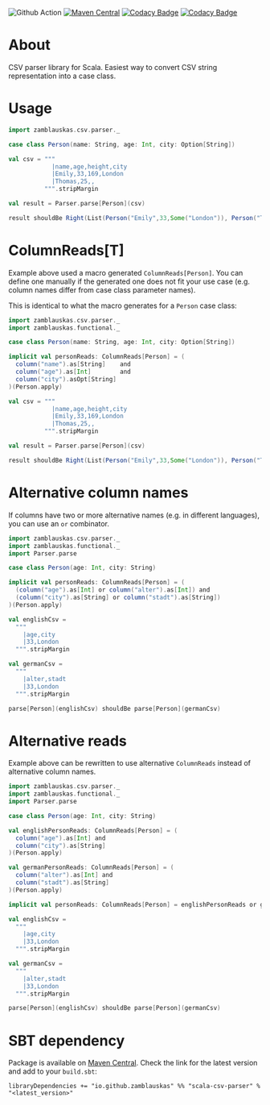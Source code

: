 ![Github Action](https://github.com/zamblauskas/scala-csv-parser/actions/workflows/release.yml/badge.svg)
[![Maven Central](https://maven-badges.herokuapp.com/maven-central/io.github.zamblauskas/scala-csv-parser_2.13/badge.svg)](https://maven-badges.herokuapp.com/maven-central/io.github.zamblauskas/scala-csv-parser_2.13)
[![Codacy Badge](https://app.codacy.com/project/badge/Grade/359702f057414b42b9df9728c2c18094)](https://www.codacy.com/gh/zamblauskas/scala-csv-parser/dashboard?utm_source=github.com&amp;utm_medium=referral&amp;utm_content=zamblauskas/scala-csv-parser&amp;utm_campaign=Badge_Grade)
[![Codacy Badge](https://app.codacy.com/project/badge/Coverage/359702f057414b42b9df9728c2c18094)](https://www.codacy.com/gh/zamblauskas/scala-csv-parser/dashboard?utm_source=github.com&utm_medium=referral&utm_content=zamblauskas/scala-csv-parser&utm_campaign=Badge_Coverage)


About
==============================
CSV parser library for Scala.
Easiest way to convert CSV string representation into a case class.

Usage
==============================

``` scala
import zamblauskas.csv.parser._

case class Person(name: String, age: Int, city: Option[String])

val csv = """
            |name,age,height,city
            |Emily,33,169,London
            |Thomas,25,,
          """.stripMargin

val result = Parser.parse[Person](csv)

result shouldBe Right(List(Person("Emily",33,Some("London")), Person("Thomas",25,None)))
```

ColumnReads[T]
==============================

Example above used a macro generated `ColumnReads[Person]`.
You can define one manually if the generated one does not fit your use case
(e.g. column names differ from case class parameter names).

This is identical to what the macro generates for a `Person` case class:
``` scala
import zamblauskas.csv.parser._
import zamblauskas.functional._

case class Person(name: String, age: Int, city: Option[String])

implicit val personReads: ColumnReads[Person] = (
  column("name").as[String]    and
  column("age").as[Int]        and
  column("city").asOpt[String]
)(Person.apply)

val csv = """
            |name,age,height,city
            |Emily,33,169,London
            |Thomas,25,,
          """.stripMargin

val result = Parser.parse[Person](csv)

result shouldBe Right(List(Person("Emily",33,Some("London")), Person("Thomas",25,None)))
```

Alternative column names
==============================

If columns have two or more alternative names (e.g. in different languages),
you can use an `or` combinator.

``` scala
import zamblauskas.csv.parser._
import zamblauskas.functional._
import Parser.parse

case class Person(age: Int, city: String)

implicit val personReads: ColumnReads[Person] = (
  (column("age").as[Int] or column("alter").as[Int]) and
  (column("city").as[String] or column("stadt").as[String])
)(Person.apply)

val englishCsv =
  """
    |age,city
    |33,London
  """.stripMargin

val germanCsv =
  """
    |alter,stadt
    |33,London
  """.stripMargin

parse[Person](englishCsv) shouldBe parse[Person](germanCsv)
```

Alternative reads
==============================

Example above can be rewritten to use alternative `ColumnReads` instead of alternative column names.

``` scala
import zamblauskas.csv.parser._
import zamblauskas.functional._
import Parser.parse

case class Person(age: Int, city: String)

val englishPersonReads: ColumnReads[Person] = (
  column("age").as[Int] and
  column("city").as[String]
)(Person.apply)

val germanPersonReads: ColumnReads[Person] = (
  column("alter").as[Int] and
  column("stadt").as[String]
)(Person.apply)

implicit val personReads: ColumnReads[Person] = englishPersonReads or germanPersonReads

val englishCsv =
  """
    |age,city
    |33,London
  """.stripMargin

val germanCsv =
  """
    |alter,stadt
    |33,London
  """.stripMargin

parse[Person](englishCsv) shouldBe parse[Person](germanCsv)
```

SBT dependency
==============================

Package is available on [Maven Central](https://mvnrepository.com/artifact/io.github.zamblauskas/scala-csv-parser).
Check the link for the latest version and add to your `build.sbt`:

```
libraryDependencies += "io.github.zamblauskas" %% "scala-csv-parser" % "<latest_version>"
```
